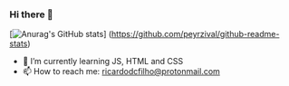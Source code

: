 ### Hi there 👋

[![Anurag's GitHub stats](https://github-readme-stats.vercel.app/api?username=peyrzival&show_icons=true&theme=gruvbox&include_all_commits=true&count_privte=true)]    (https://github.com/peyrzival/github-readme-stats)


- 🌱 I’m currently learning JS, HTML and CSS
- 📫 How to reach me: ricardodcfilho@protonmail.com
